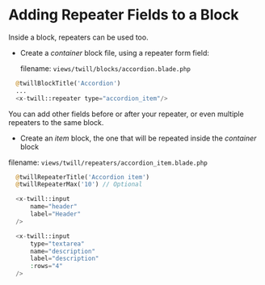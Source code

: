 # Adding Repeater Fields to a Block

Inside a block, repeaters can be used too.

- Create a *container* block file, using a repeater form field:

  filename: ```views/twill/blocks/accordion.blade.php```
```php
  @twillBlockTitle('Accordion')
  ...
  <x-twill::repeater type="accordion_item"/>
```
You can add other fields before or after your repeater, or even multiple repeaters to the same block.

- Create an *item* block, the one that will be repeated inside the *container* block

filename: ```views/twill/repeaters/accordion_item.blade.php```
```php
  @twillRepeaterTitle('Accordion item')
  @twillRepeaterMax('10') // Optional

  <x-twill::input
      name="header"
      label="Header"
  />

  <x-twill::input
      type="textarea"
      name="description"
      label="description"
      :rows="4"
  />
```
